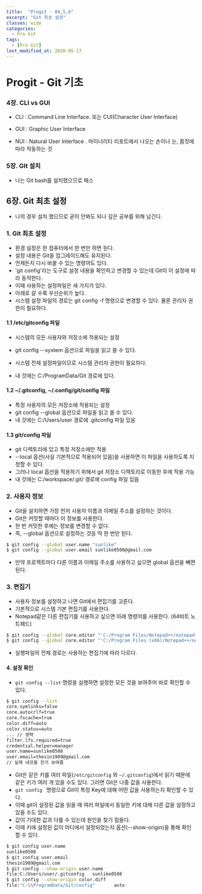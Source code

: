 ```yaml
---
title:  "Progit - 04,5,6"
excerpt: "Git 최초 설정"
classes: wide
categories:
  - Pro Git
tags:
  - [Pro Git]
last_modified_at: 2020-05-17
---
```




# Progit - Git 기초

### 4장. CLI vs GUI

* CLI : Command Line Interface. 또는 CUI(Character User Interface)

* GUI : Graphic User Interface
* NUI : Natural User Interface . 마이너리티 리포트에서 나오는 손이나 눈, 몸짓에 따라 작동하는 것



### 5장. GIt 설치

* 나는 Git bash를 설치했으므로 패스



## 6장. Git 최초 설정

* 나의 경우 설치 했으므로 굳이 안봐도 되나 깊은 공부를 위해 남긴다.



### 1. Git 최초 설정

* 환경 설정은 한 컴퓨터에서 한 번만 하면 된다.
* 설정 내용은 Git을 업그레이드해도 유지된다.
* 언제든지 다시 바꿀 수 있는 명령어도 있다.
* 'git config'라는 도구로 설정 내용을 확인하고 변경할 수 있는데 Git이 이 설정에 따라 동작한다.
* 이때 사용하는 설정파일은 세 가지가 있다.
* 아래로 갈 수록 우선순위가 높다.
* 시스템 설정 파일의 경로는 git config -f <file> 명령으로 변경할 수 있다. 물론 관리자 권한이 필요하다.



#### 1.1 /etc/gitconfig 파일

* 시스템의 모든 사용자와 저장소에 적용되는 설정

* git config --system 옵션으로 파일을 읽고 쓸 수 있다.
* 시스템 전체 설정파일이므로 시스템 관리자 권한이 필요하다.
* 내 것에는 C:/ProgramData/Git 경로에 있다.

#### 1.2 ~/.gitconfig, ~/.config/git/config 파일

* 특정 사용자의 모든 저장소에 적용되는 설정
* git config --global 옵션으로 파일을 읽고 쓸 수 있다.
* 내 것에는 C:/Users/user 경로에 .gitconfig 파일 있음

#### 1.3 git/config 파일

* git 디렉토리에 있고 특정 저장소에만 적용
* --local 옵션(사실 기본적으로 적용되어 있음)을 사용하면 이 파일을 사용하도록 지정할 수 있다.
* 그러나 local 옵션을 적용하기 위해서 git 저장소 디렉토리로 이동한 후에 적용 가능
* 내 것에는 C:/workspace/.git/ 경로에 config 파일 있음





### 2. 사용자 정보

* Git을 설치하면 가장 먼저 사용자 이름과 이메일 주소를 설정하는 것이다.
* Git은 커밋할 때마다 이 정보를 사용한다.
* 한 번 커밋한 후에는 정보를 변경할 수 없다.
* 즉, --global 옵션으로 설정하는 것응 딱 한 번만 된다.

```bash
$ git config --global user.name "sunlike"
$ git config --global user.email sunlike0508@gmail.com
```

* 만약 프로젝트마다 다른 이름과 이메일 주소를 사용하고 싶으면 global 옵션을 빼면 된다.



### 3. 편집기

* 사용자 정보를 설정하고 나면 Git에서 편집기를 고른다.
* 기본적으로 시스템 기본 편집기를 사용한다.
* Notepad같은 다른 편집기를 사용하고 싶으면 아래 명령어를 사용한다. (64비트 노트패드)

```bash
$ git config --global core.editor "'C:/Program Files/Notepad++/notepad++.exe' -multiInst -nosession"
$ git config --global core.editor "'C:/Program Files (x86)/Notepad++/notepad++.exe' -multiInst -nosession" // 64비트 window에서 32비트 노트패드 설치했다면 `C:\Program Files (x86)`에 설치된다.
```

* 실행파일의 전체 경로는 사용하는 편집기에 따라 다르다.



#### 4. 설정 확인

* `git config --list` 명령을 실행하면 설정한 모든 것을 보여주어 바로 확인할 수 있다.

```bash
$ git config --list
core.symlinks=false
core.autocrlf=true
core.fscache=true
color.diff=auto
color.status=auto
... // 생략
filter.lfs.required=true
credential.helper=manager
user.name=sunlike0508
user.email=thesin1989@gmail.com
// 실제 내것을 친거 보여줌
```

* Git은 같은 키를 여러 파일(`/etc/gitconfig` 와 `~/.gitconfig`)에서 읽기 때문에 같은 키가 여러 개 있을 수도 있다. 그러면 Git은 나중 값을 사용한다.
* `git config ` 명령으로 Git이 특정 Key에 대해 어떤 값을 사용하는지 확인할 수 있다.
* 이때 git이 설정된 값을 읽을 때 여러 파일에서 동일한 키에 대해 다른 값을 설정하고 있을 수도 있다.
* 값이 기대한 값과 다를 수 있는데 원인을 찾기 힘들다.
* 이때 키에 설정된 값이 어디에서 설정되었는지 옵션(--show-origin)을 통해 확인 할 수 있다.

```bash
$ git config user.name
sunlike0508
$ git config user.email
thesin1989@gmail.com
$ git config --show-origin user.name
file:C:/Users/user/.gitconfig   sunlike0508
$ git config --show-origin color.diff
file:"C:\\ProgramData/Git/config"       auto
```

